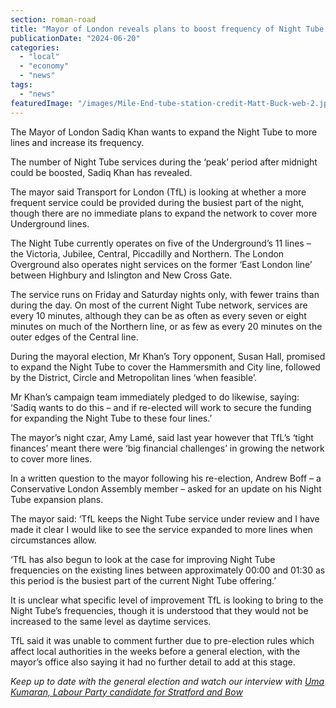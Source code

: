```yaml
---
section: roman-road
title: "Mayor of London reveals plans to boost frequency of Night Tube at peak times"
publicationDate: "2024-06-20"
categories: 
  - "local"
  - "economy"
  - "news"
tags: 
  - "news"
featuredImage: "/images/Mile-End-tube-station-credit-Matt-Buck-web-2.jpg"
---
```


The Mayor of London Sadiq Khan wants to expand the Night Tube to more lines and increase its frequency. 

The number of Night Tube services during the ‘peak’ period after midnight could be boosted, Sadiq Khan has revealed.

The mayor said Transport for London (TfL) is looking at whether a more frequent service could be provided during the busiest part of the night, though there are no immediate plans to expand the network to cover more Underground lines.

The Night Tube currently operates on five of the Underground’s 11 lines – the Victoria, Jubilee, Central, Piccadilly and Northern. The London Overground also operates night services on the former ‘East London line’ between Highbury and Islington and New Cross Gate.

The service runs on Friday and Saturday nights only, with fewer trains than during the day. On most of the current Night Tube network, services are every 10 minutes, although they can be as often as every seven or eight minutes on much of the Northern line, or as few as every 20 minutes on the outer edges of the Central line.

During the mayoral election, Mr Khan’s Tory opponent, Susan Hall, promised to expand the Night Tube to cover the Hammersmith and City line, followed by the District, Circle and Metropolitan lines ‘when feasible’.

Mr Khan’s campaign team immediately pledged to do likewise, saying: ‘Sadiq wants to do this – and if re-elected will work to secure the funding for expanding the Night Tube to these four lines.’

The mayor’s night czar, Amy Lamé, said last year however that TfL’s ‘tight finances’ meant there were ‘big financial challenges’ in growing the network to cover more lines.

In a written question to the mayor following his re-election, Andrew Boff – a Conservative London Assembly member – asked for an update on his Night Tube expansion plans.

The mayor said: ‘TfL keeps the Night Tube service under review and I have made it clear I would like to see the service expanded to more lines when circumstances allow.

‘TfL has also begun to look at the case for improving Night Tube frequencies on the existing lines between approximately 00:00 and 01:30 as this period is the busiest part of the current Night Tube offering.’

It is unclear what specific level of improvement TfL is looking to bring to the Night Tube’s frequencies, though it is understood that they would not be increased to the same level as daytime services.

TfL said it was unable to comment further due to pre-election rules which affect local authorities in the weeks before a general election, with the mayor’s office also saying it had no further detail to add at this stage.

  
_Keep up to date with the general election and watch our interview with_ [_Uma Kumaran, Labour Party candidate for Stratford and Bow_](https://romanroadlondon.com/uma-kumaran-labour-party-candidate-stratford-bow-interview/)


